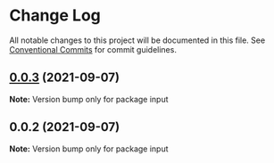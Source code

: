 # Change Log

All notable changes to this project will be documented in this file.
See [Conventional Commits](https://conventionalcommits.org) for commit guidelines.

## [0.0.3](https://github.com/SailorIvan/semverlibs/compare/input@0.0.2...input@0.0.3) (2021-09-07)

**Note:** Version bump only for package input





## 0.0.2 (2021-09-07)

**Note:** Version bump only for package input
